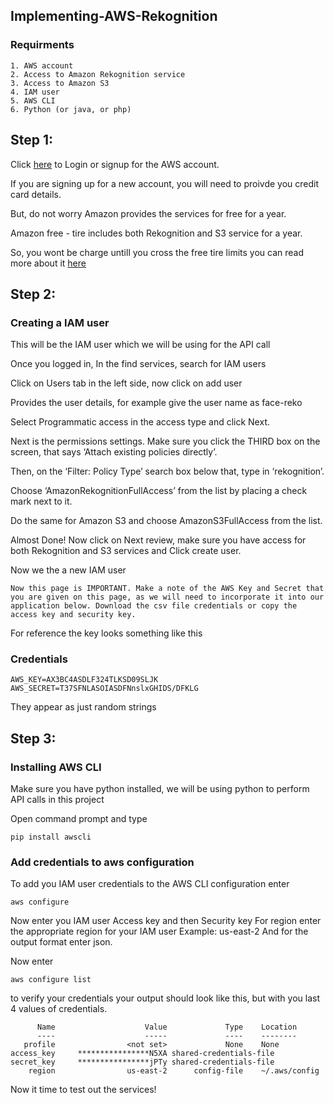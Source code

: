 ## Implementing-AWS-Rekognition
### Requirments
```
1. AWS account 
2. Access to Amazon Rekognition service
3. Access to Amazon S3
4. IAM user
5. AWS CLI
6. Python (or java, or php)
```
## Step 1:

Click [here](https://aws.amazon.com/console/) to Login or signup for the AWS account. 

If you are signing up for a new account, you will need to proivde you credit card details.

But, do not worry Amazon provides the services for free for a year.

Amazon free - tire includes both Rekognition and S3 service for a year. 

So, you wont be charge untill you cross the free tire limits you can read more about it [here](https://aws.amazon.com/free/?sc_channel=PS&sc_campaign=acquisition_US&sc_publisher=google&sc_medium=ACQ-P%7CPS-GO%7CBrand%7CDesktop%7CSU%7CCore%7CCore%7CUS%7CEN%7CText&sc_content=Brand_Free_e&sc_detail=aws%20free%20tier&sc_category=Core&sc_segment=293614486743&sc_matchtype=e&sc_country=US&s_kwcid=AL!4422!3!293614486743!e!!g!!aws%20free%20tier&ef_id=EAIaIQobChMIi7Dozsua3wIVBglpCh0U6wR5EAAYASAAEgJiMfD_BwE:G:s)

## Step 2:

### Creating a IAM user

This will be the IAM user which we will be using for the API call

Once you logged in, In the find services, search for IAM users

Click on Users tab in the left side, now click on add user

Provides the user details, for example give the user name as face-reko

Select Programmatic access in the access type and click Next.

Next is the permissions settings. Make sure you click the THIRD box on the screen, that says ‘Attach existing policies directly’.

Then, on the ‘Filter: Policy Type’ search box below that, type in ‘rekognition’.

Choose ‘AmazonRekognitionFullAccess’ from the list by placing a check mark next to it.

Do the same for Amazon S3 and choose AmazonS3FullAccess from the list.

Almost Done! Now click on Next review, make sure you have access for both Rekognition and S3 services and Click create user.

Now we the a new IAM user
```
Now this page is IMPORTANT. Make a note of the AWS Key and Secret that you are given on this page, as we will need to incorporate it into our application below. Download the csv file credentials or copy the access key and security key.
```
For reference the key looks something like this
### Credentials
```
AWS_KEY=AX3BC4ASDLF324TLKSD09SLJK
AWS_SECRET=T37SFNLASOIASDFNnslxGHIDS/DFKLG
```
They appear as just random strings

## Step 3:

### Installing AWS CLI

Make sure you have python installed, we will be using python to perform API calls in this project

Open command prompt and type
```
pip install awscli
```
### Add credentials to aws configuration 

To add you IAM user credentials to the AWS CLI configuration enter
```
aws configure
```
Now enter you IAM user Access key and then Security key
For region enter the appropriate region for your IAM user Example: us-east-2
And for the output format enter json.

Now enter 
```
aws configure list 
```
to verify your credentials your output should look like this, but with you last 4 values of credentials.

```
      Name                    Value             Type    Location
      ----                    -----             ----    --------
   profile                <not set>             None    None
access_key     ****************N5XA shared-credentials-file
secret_key     ****************jPTy shared-credentials-file
    region                us-east-2      config-file    ~/.aws/config
```

Now it time to test out the services!












